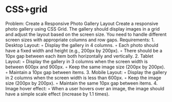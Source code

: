 # CSS+grid
Problem: Create a Responsive Photo Gallery Layout
Create a responsive photo gallery using CSS Grid. The gallery should display images in a grid and adjust the layout based on the screen size. You need to handle different screen sizes with appropriate columns and row gaps.
Requirements:
    1. Desktop Layout:
        ◦ Display the gallery in 4 columns.
        ◦ Each photo should have a fixed width and height (e.g., 200px by 200px).
        ◦ There should be a 10px gap between each item both horizontally and vertically.
    2. Tablet Layout:
        ◦ Display the gallery in 3 columns when the screen width is between 600px and 900px.
        ◦ Keep the same image size (200px by 200px).
        ◦ Maintain a 10px gap between items.
    3. Mobile Layout:
        ◦ Display the gallery in 2 columns when the screen width is less than 600px.
        ◦ Keep the image size (200px by 200px).
        ◦ Maintain the same 10px gap between items.
    4. Image hover effect:
        ◦ When a user hovers over an image, the image should have a simple scale effect (increase by 1.1 times).
